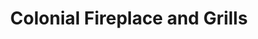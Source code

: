 ---
title: "Colonial Fireplace and Grills"
url: /williamsburg/colonial-fireplace-and-grills/
shop: fireplace
---